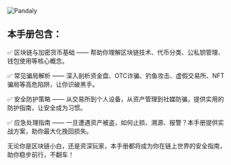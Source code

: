 ![Pandaly]([https://example.com/cute-cat.jpg](https://github.com/PandalyLab/Security-HandBook/blob/main/image.png))
## 本手册包含：
✅ 区块链与加密货币基础 —— 帮助你理解区块链技术、代币分类、公私钥管理、钱包使用等核心概念。

✅ 常见骗局解析 —— 深入剖析资金盘、OTC诈骗、钓鱼攻击、虚假交易所、NFT骗局等高危陷阱，让你识破黑手。

✅ 安全防护策略 —— 从交易所到个人设备，从资产管理到社媒防骗，提供实用的防护指南，让安全成为习惯。

✅ 应急处理指南 —— 一旦遭遇资产被盗，如何止损、溯源、报警？本手册提供实战方案，助你最大化挽回损失。

无论你是区块链小白，还是资深玩家，本手册都将成为你在链上世界的安全指南，助你稳步前行，不翻车！
